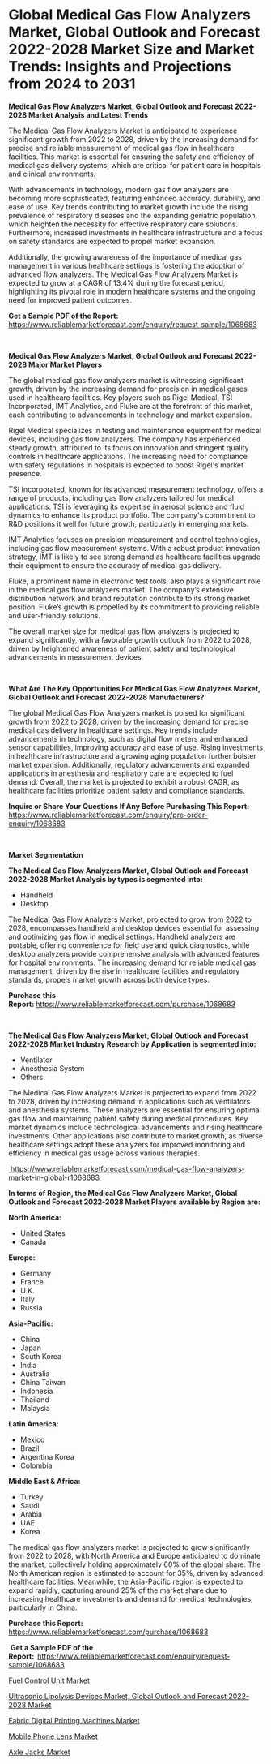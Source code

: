 <p><h1>Global Medical Gas Flow Analyzers Market, Global Outlook and Forecast 2022-2028 Market Size and Market Trends: Insights and Projections from 2024 to 2031</h1></p><p><strong>Medical Gas Flow Analyzers Market, Global Outlook and Forecast 2022-2028 Market Analysis and Latest Trends</strong></p>
<p><p>The Medical Gas Flow Analyzers Market is anticipated to experience significant growth from 2022 to 2028, driven by the increasing demand for precise and reliable measurement of medical gas flow in healthcare facilities. This market is essential for ensuring the safety and efficiency of medical gas delivery systems, which are critical for patient care in hospitals and clinical environments. </p><p>With advancements in technology, modern gas flow analyzers are becoming more sophisticated, featuring enhanced accuracy, durability, and ease of use. Key trends contributing to market growth include the rising prevalence of respiratory diseases and the expanding geriatric population, which heighten the necessity for effective respiratory care solutions. Furthermore, increased investments in healthcare infrastructure and a focus on safety standards are expected to propel market expansion.</p><p>Additionally, the growing awareness of the importance of medical gas management in various healthcare settings is fostering the adoption of advanced flow analyzers. The Medical Gas Flow Analyzers Market is expected to grow at a CAGR of 13.4% during the forecast period, highlighting its pivotal role in modern healthcare systems and the ongoing need for improved patient outcomes.</p></p>
<p><strong>Get a Sample PDF of the Report:&nbsp;</strong> <a href="https://www.reliablemarketforecast.com/enquiry/request-sample/1068683">https://www.reliablemarketforecast.com/enquiry/request-sample/1068683</a></p>
<p>&nbsp;</p>
<p><strong>Medical Gas Flow Analyzers Market, Global Outlook and Forecast 2022-2028 Major Market Players</strong></p>
<p><p>The global medical gas flow analyzers market is witnessing significant growth, driven by the increasing demand for precision in medical gases used in healthcare facilities. Key players such as Rigel Medical, TSI Incorporated, IMT Analytics, and Fluke are at the forefront of this market, each contributing to advancements in technology and market expansion.</p><p>Rigel Medical specializes in testing and maintenance equipment for medical devices, including gas flow analyzers. The company has experienced steady growth, attributed to its focus on innovation and stringent quality controls in healthcare applications. The increasing need for compliance with safety regulations in hospitals is expected to boost Rigel's market presence.</p><p>TSI Incorporated, known for its advanced measurement technology, offers a range of products, including gas flow analyzers tailored for medical applications. TSI is leveraging its expertise in aerosol science and fluid dynamics to enhance its product portfolio. The company's commitment to R&D positions it well for future growth, particularly in emerging markets.</p><p>IMT Analytics focuses on precision measurement and control technologies, including gas flow measurement systems. With a robust product innovation strategy, IMT is likely to see strong demand as healthcare facilities upgrade their equipment to ensure the accuracy of medical gas delivery.</p><p>Fluke, a prominent name in electronic test tools, also plays a significant role in the medical gas flow analyzers market. The company’s extensive distribution network and brand reputation contribute to its strong market position. Fluke’s growth is propelled by its commitment to providing reliable and user-friendly solutions.</p><p>The overall market size for medical gas flow analyzers is projected to expand significantly, with a favorable growth outlook from 2022 to 2028, driven by heightened awareness of patient safety and technological advancements in measurement devices.</p></p>
<p>&nbsp;</p>
<p><strong>What Are The Key Opportunities For Medical Gas Flow Analyzers Market, Global Outlook and Forecast 2022-2028 Manufacturers?</strong></p>
<p><p>The global Medical Gas Flow Analyzers market is poised for significant growth from 2022 to 2028, driven by the increasing demand for precise medical gas delivery in healthcare settings. Key trends include advancements in technology, such as digital flow meters and enhanced sensor capabilities, improving accuracy and ease of use. Rising investments in healthcare infrastructure and a growing aging population further bolster market expansion. Additionally, regulatory advancements and expanded applications in anesthesia and respiratory care are expected to fuel demand. Overall, the market is projected to exhibit a robust CAGR, as healthcare facilities prioritize patient safety and compliance standards.</p></p>
<p><strong>Inquire or Share Your Questions If Any Before Purchasing This Report:</strong> <a href="https://www.reliablemarketforecast.com/enquiry/pre-order-enquiry/1068683">https://www.reliablemarketforecast.com/enquiry/pre-order-enquiry/1068683</a></p>
<p>&nbsp;</p>
<p><strong>Market Segmentation</strong></p>
<p><strong>The Medical Gas Flow Analyzers Market, Global Outlook and Forecast 2022-2028 Market Analysis by types is segmented into:</strong></p>
<p><ul><li>Handheld</li><li>Desktop</li></ul></p>
<p><p>The Medical Gas Flow Analyzers Market, projected to grow from 2022 to 2028, encompasses handheld and desktop devices essential for assessing and optimizing gas flow in medical settings. Handheld analyzers are portable, offering convenience for field use and quick diagnostics, while desktop analyzers provide comprehensive analysis with advanced features for hospital environments. The increasing demand for reliable medical gas management, driven by the rise in healthcare facilities and regulatory standards, propels market growth across both device types.</p></p>
<p><strong>Purchase this Report:&nbsp;</strong><a href="https://www.reliablemarketforecast.com/purchase/1068683">https://www.reliablemarketforecast.com/purchase/1068683</a></p>
<p>&nbsp;</p>
<p><strong>The Medical Gas Flow Analyzers Market, Global Outlook and Forecast 2022-2028 Market Industry Research by Application is segmented into:</strong></p>
<p><ul><li>Ventilator</li><li>Anesthesia System</li><li>Others</li></ul></p>
<p><p>The Medical Gas Flow Analyzers Market is projected to expand from 2022 to 2028, driven by increasing demand in applications such as ventilators and anesthesia systems. These analyzers are essential for ensuring optimal gas flow and maintaining patient safety during medical procedures. Key market dynamics include technological advancements and rising healthcare investments. Other applications also contribute to market growth, as diverse healthcare settings adopt these analyzers for improved monitoring and efficiency in medical gas usage across various therapies.</p></p>
<p><a href="https://www.reliablemarketforecast.com/medical-gas-flow-analyzers-market-in-global-r1068683">&nbsp;https://www.reliablemarketforecast.com/medical-gas-flow-analyzers-market-in-global-r1068683</a></p>
<p><strong>In terms of Region, the Medical Gas Flow Analyzers Market, Global Outlook and Forecast 2022-2028 Market Players available by Region are:</strong></p>
<p>
    <p> <strong> North America: </strong>
        <ul>
            <li>United States</li>
            <li>Canada</li>
        </ul>
        </p> 
    <p> <strong> Europe: </strong>
        <ul>
            <li>Germany</li>
            <li>France</li>
            <li>U.K.</li>
            <li>Italy</li>
            <li>Russia</li>
        </ul>
        </p> 
    <p> <strong> Asia-Pacific: </strong>
        <ul>
            <li>China</li>
            <li>Japan</li>
            <li>South Korea</li>
            <li>India</li>
            <li>Australia</li>
            <li>China Taiwan</li>
            <li>Indonesia</li>
            <li>Thailand</li>
            <li>Malaysia</li>
        </ul>
        </p> 
    <p> <strong> Latin America: </strong>
        <ul>
            <li>Mexico</li>
            <li>Brazil</li>
            <li>Argentina Korea</li>
            <li>Colombia</li>
        </ul>
        </p> 
    <p> <strong> Middle East & Africa: </strong>
        <ul>
            <li>Turkey</li>
            <li>Saudi</li>
            <li>Arabia</li>
            <li>UAE</li>
            <li>Korea</li>
        </ul>
    </p>
    </p>
<p><p>The medical gas flow analyzers market is projected to grow significantly from 2022 to 2028, with North America and Europe anticipated to dominate the market, collectively holding approximately 60% of the global share. The North American region is estimated to account for 35%, driven by advanced healthcare facilities. Meanwhile, the Asia-Pacific region is expected to expand rapidly, capturing around 25% of the market share due to increasing healthcare investments and demand for medical technologies, particularly in China.</p></p>
<p><strong>Purchase this Report: </strong><a href="https://www.reliablemarketforecast.com/purchase/1068683">https://www.reliablemarketforecast.com/purchase/1068683</a></p>
<p>&nbsp;<strong>Get a Sample PDF of the Report:&nbsp;&nbsp;</strong><a href="https://www.reliablemarketforecast.com/enquiry/request-sample/1068683">https://www.reliablemarketforecast.com/enquiry/request-sample/1068683</a></p>
<p><strong></strong></p>
<p><p><a href="https://medium.com/@neilrogers69/the-fuel-control-unit-market-research-report-provides-an-in-depth-and-up-to-date-analysis-of-the-114add1eb4de">Fuel Control Unit Market</a></p><p><a href="https://github.com/PeterParrish5/Market-Research-Report-List-6/blob/main/ultrasonic-lipolysis-devices-market-global-outlook-and-forecast-2022-2028-market.md">Ultrasonic Lipolysis Devices Market, Global Outlook and Forecast 2022-2028 Market</a></p><p><a href="https://www.linkedin.com/pulse/unveiling-market-trends-global-fabric-digital-printing-machines-sbwvf?trackingId=qcNFnV5zQ%2FCDQPR2Ec5s%2BA%3D%3D">Fabric Digital Printing Machines Market</a></p><p><a href="https://www.linkedin.com/pulse/analyzing-key-drivers-mobile-phone-lens-market-trends-future-y0ype?trackingId=fT4960v%2FRWy3L0lXPI%2FD9g%3D%3D">Mobile Phone Lens Market</a></p><p><a href="https://medium.com/@neilrogers69/how-will-the-axle-jacks-market-evolve-market-growth-analysis-for-the-year-2024-2031-787d730a2422">Axle Jacks Market</a></p></p>
